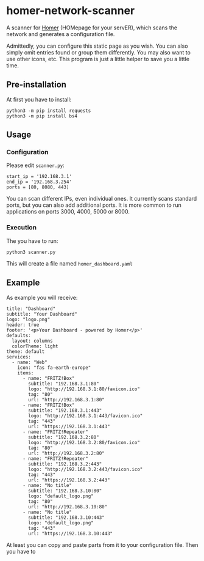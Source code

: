 # homer-network-scanner
A scanner for [Homer](https://github.com/bastienwirtz/homer) (HOMepage for your servER), which scans the network and generates a configuration file.

Admittedly, you can configure this static page as you wish. You can also simply omit entries found or group them differently. You may also want to use other icons, etc. This program is just a little helper to save you a little time.

## Pre-installation

At first you have to install:

```
python3 -m pip install requests
python3 -m pip install bs4
```

## Usage

### Configuration

Please edit `scanner.py`:

```
start_ip = '192.168.3.1'
end_ip = '192.168.3.254'
ports = [80, 8080, 443]
```

You can scan different IPs, even individual ones. It currently scans standard ports, but you can also add additional ports. It is more common to run applications on ports 3000, 4000, 5000 or 8000.

### Execution

The you have to run:

```
python3 scanner.py
```

This will create a file named `homer_dashboard.yaml`

## Example

As example you will receive:

```
title: "Dashboard"
subtitle: "Your Dashboard"
logo: "logo.png"
header: true
footer: '<p>Your Dashboard - powered by Homer</p>'
defaults:
  layout: columns
  colorTheme: light
theme: default
services:
  - name: "Web"
    icon: "fas fa-earth-europe"
    items:
      - name: "FRITZ!Box"
        subtitle: "192.168.3.1:80"
        logo: "http://192.168.3.1:80/favicon.ico"
        tag: "80"
        url: "http://192.168.3.1:80"
      - name: "FRITZ!Box"
        subtitle: "192.168.3.1:443"
        logo: "http://192.168.3.1:443/favicon.ico"
        tag: "443"
        url: "https://192.168.3.1:443"
      - name: "FRITZ!Repeater"
        subtitle: "192.168.3.2:80"
        logo: "http://192.168.3.2:80/favicon.ico"
        tag: "80"
        url: "http://192.168.3.2:80"
      - name: "FRITZ!Repeater"
        subtitle: "192.168.3.2:443"
        logo: "http://192.168.3.2:443/favicon.ico"
        tag: "443"
        url: "https://192.168.3.2:443"
      - name: "No title"
        subtitle: "192.168.3.10:80"
        logo: "default_logo.png"
        tag: "80"
        url: "http://192.168.3.10:80"
      - name: "No title"
        subtitle: "192.168.3.10:443"
        logo: "default_logo.png"
        tag: "443"
        url: "https://192.168.3.10:443"
```

At least you can copy and paste parts from it to your configuration file.
Then you have to 
